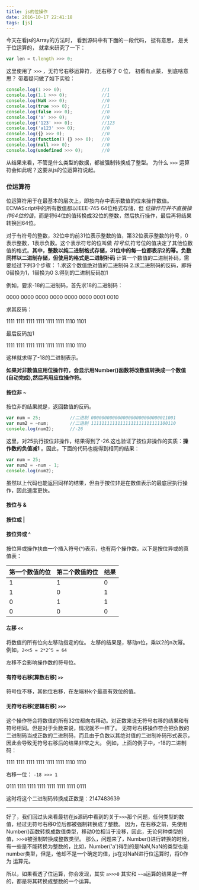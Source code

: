 ```yaml
---
title: js的位操作
date: 2016-10-17 22:41:18
tags: [js]
---
```


今天在看js的Array的方法时， 看到源码中有下面的一段代码， 挺有意思， 是关于位运算的， 就拿来研究了一下：

```javascript
var len = t.length >>> 0;
```

这里使用了 `>>>` ，无符号右移运算符， 还右移了 0 位， 初看有点蒙， 到底啥意思？ 带着疑问做了如下实验：

```javascript
console.log(1 >>> 0);               //1
console.log(1.1 >>> 0);             //1
console.log(NaN >>> 0);             //0
console.log(true >>> 0);            //1
console.log(false >>> 0);           //0
console.log('a' >>> 0);             //0
console.log('123' >>> 0);           //123
console.log('a123' >>> 0);          //0
console.log({} >>> 0);              //0
console.log(function() {} >>> 0);   //0
console.log(null >>> 0);            //0
console.log(undefined >>> 0);       //0
```

从结果来看，不管是什么类型的数据，都被强制转换成了整型。 为什么 `>>>` 运算符会如此呢？这要从js的位运算符说起。

<!-- more -->

### 位运算符

位运算符用于在最基本的层次上，即按内存中表示数值的位来操作数值。ECMAScript中的所有数值都以IEEE-745 64位格式存储，但 *位操作符并不直接操作64位的值*，而是将64位的值转换成32位的整数，然后执行操作，最后再将结果转换回64位。

对于有符号的整数，32位中的前31位表示整数的值，第32位表示整数的符号，0表示整数，1表示负数。这个表示符号的位叫做 *符号位*,符号位的值决定了其他位数值的格式。**其中，整数以纯二进制格式存储，31位中的每一位都表示2的幂。负数同样以二进制存储，但使用的格式是二进制补码** 计算一个数值的二进制补码，需要经过下列3个步骤： 1.求这个数值绝对值的二进制码 2.求二进制码的反码，即将0替换为1，1替换为0 3.得到的二进制反码加1

例如，要求-18的二进制码，首先求18的二进制码：

0000 0000 0000 0000 0000 0000 0001 0010

求其反码：

1111 1111 1111 1111 1111 1111 1110 1101

最后反码加1

1111 1111 1111 1111 1111 1111 1110 1110

这样就求得了-18的二进制表示。

**如果对非数值应用位操作符，会显示用Number()函数将改数值转换成一个数值(自动完成),然后再用应位操作符。**

#### 按位非 ~

按位非的结果就是，返回数值的反码。

```javascript
var num = 25;           //二进制 00000000000000000000000000011001
var num2 = ~num;        //二进制 11111111111111111111111111100110
console.log(num2);      //-26
```

这里，对25执行按位非操作，结果得到了-26.这也验证了按位非操作的实质：**操作数的负值减1** 。因此，下面的代码也能得到相同的结果：

```javascript
var num = 25;
var num2 = -num - 1;
console.log(num2);
```

虽然以上代码也能返回同样的结果，但由于按位非是在数值表示的最底层执行操作，因此速度更快。

#### 按位与 &

#### 按位或 |

#### 按位异或 ^

按位异或操作扶由一个插入符号(^)表示，也有两个操作数。以下是按位异或的真值表：

| 第一个数值的位 | 第二个数值的位 | 结果 |
|----------------|----------------|------|
| 1              | 1              | 0    |
| 1              | 0              | 1    |
| 0              | 1              | 1    |
| 0              | 0              | 0    |

#### 左移 `<<`

将数值的所有位向左移动指定的位。 左移的结果是，移动n位，乘以2的n次幂。例如，`2<<5 = 2*2^5 = 64`

左移不会影响操作数的符号位。

#### 有符号右移[算数右移] `>>`

符号位不移，其他位右移，在左端补k个最高有效位的值。

#### 无符号右移[逻辑右移] `>>>`

这个操作符会将数值的所有32位都向右移动。对正数来说无符号右移的结果和有符号相同。但是对于负数来说，情况就不一样了。 无符号右移操作符会把负数的二进制码当成正数的二进制码，而且由于负数以其绝对值的二进制补码形式表示，因此会导致无符号右移后的结果非常之大。 例如，上面的例子中，-18的二进制码：

1111 1111 1111 1111 1111 1111 1110 1110

右移一位： `-18 >>> 1`

0111 1111 1111 1111 1111 1111 1111 0111

这时将这个二进制码转换成正数是：2147483639

---

好了，我们回过头来看最初在js源码中看到的关于`>>>`那个问题，任何类型的数值，经过无符号右移0位后都被强制转换成了整数。 因为，在右移之前，先使用Number()函数转换成数值类型，移动0位相当于没移，因此，无论何种类型的值，`>>>0`被强制转换成整数类型。 那么，问题来了，Number()进行转换的时候，有一些是不能转换为整数的，比如，Number('a')得到的是NaN,NaN的类型也是number类型，但是，他却不是一个确定的值，js在对NaN进行位运算时，将0作为 运算元。

所以，如果看透了位运算，你会发现，其实 `a>>>0` 其实和 `~~a`运算的结果是一样的，都是将其转换成整数的一个运算。

